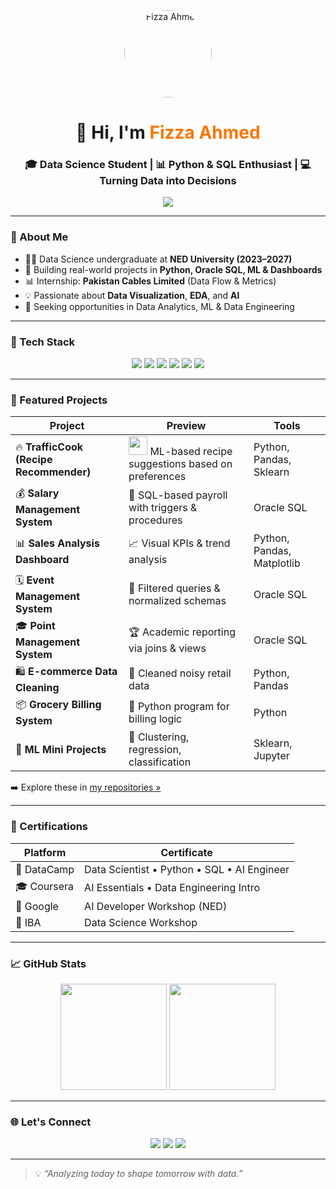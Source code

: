 <p align="center">
  <img src="https://avatars.githubusercontent.com/u/167757621?v=4" width="140" alt="Fizza Ahmed" style="border-radius:50%;" />
</p>

<h1 align="center">👋 Hi, I'm <span style="color:#f77800;">Fizza Ahmed</span></h1>
<h3 align="center">🎓 Data Science Student | 📊 Python & SQL Enthusiast | 💻 Turning Data into Decisions</h3>

<p align="center">
  <img src="https://readme-typing-svg.herokuapp.com?font=Fira+Code&duration=2000&pause=1000&color=F77800&center=true&vCenter=true&width=450&lines=Transforming+Data+into+Decisions;Exploring+ML+%26+EDA+Daily;Sharing+Projects+%7C+Growing+Fast" />
</p>

---

### 📌 About Me

- 👩‍🎓 Data Science undergraduate at **NED University (2023–2027)**
- 🧠 Building real-world projects in **Python, Oracle SQL, ML & Dashboards**
- 📊 Internship: **Pakistan Cables Limited** (Data Flow & Metrics)
- 💡 Passionate about **Data Visualization**, **EDA**, and **AI**
- 🎯 Seeking opportunities in Data Analytics, ML & Data Engineering

---

### 🧰 Tech Stack

<p align="center">
  <img src="https://img.shields.io/badge/Python-3776AB?style=for-the-badge&logo=python&logoColor=white"/>
  <img src="https://img.shields.io/badge/Oracle%20SQL-F80000?style=for-the-badge&logo=oracle&logoColor=white"/>
  <img src="https://img.shields.io/badge/Pandas-150458?style=for-the-badge&logo=pandas"/>
  <img src="https://img.shields.io/badge/Matplotlib-007acc?style=for-the-badge&logo=plotly&logoColor=white"/>
  <img src="https://img.shields.io/badge/Jupyter-F37626?style=for-the-badge&logo=jupyter"/>
  <img src="https://img.shields.io/badge/Scikit--learn-F7931E?style=for-the-badge&logo=scikit-learn&logoColor=white"/>
</p>

---

### 💼 Featured Projects

| Project | Preview | Tools |
|--------|---------|-------|
| 🔥 **TrafficCook (Recipe Recommender)** | <img src="https://img.icons8.com/emoji/48/meal-emoji.png" width="30"/> ML-based recipe suggestions based on preferences | Python, Pandas, Sklearn |
| 💰 **Salary Management System** | 💼 SQL-based payroll with triggers & procedures | Oracle SQL |
| 📊 **Sales Analysis Dashboard** | 📈 Visual KPIs & trend analysis | Python, Pandas, Matplotlib |
| 🗓️ **Event Management System** | 🎯 Filtered queries & normalized schemas | Oracle SQL |
| 🎓 **Point Management System** | 🏆 Academic reporting via joins & views | Oracle SQL |
| 🛍️ **E-commerce Data Cleaning** | 🧹 Cleaned noisy retail data | Python, Pandas |
| 📦 **Grocery Billing System** | 🧾 Python program for billing logic | Python |
| 🧪 **ML Mini Projects** | 🧠 Clustering, regression, classification | Sklearn, Jupyter |

➡️ Explore these in [my repositories »](https://github.com/FizzaAhmed7?tab=repositories)

---

### 📜 Certifications

| Platform | Certificate |
|----------|-------------|
| 📘 DataCamp | Data Scientist • Python • SQL • AI Engineer |
| 🎓 Coursera | AI Essentials • Data Engineering Intro |
| 🏅 Google | AI Developer Workshop (NED) |
| 🏫 IBA | Data Science Workshop |

---

### 📈 GitHub Stats

<p align="center">
  <img src="https://github-readme-stats.vercel.app/api?username=FizzaAhmed7&show_icons=true&theme=radical" height="170"/>
  <img src="https://github-readme-streak-stats.herokuapp.com?user=FizzaAhmed7&theme=radical&hide_border=false" height="170"/>
</p>

---

### 🌐 Let's Connect

<p align="center">
  <a href="mailto:fizzaahmed971@gmail.com"><img src="https://img.shields.io/badge/Gmail-D14836?style=for-the-badge&logo=gmail&logoColor=white"/></a>
  <a href="https://www.linkedin.com/in/fizza-ahmed-2460182b1" target="_blank"><img src="https://img.shields.io/badge/-LinkedIn-0A66C2?style=for-the-badge&logo=Linkedin&logoColor=white"/></a>
  <a href="https://github.com/FizzaAhmed7" target="_blank"><img src="https://img.shields.io/badge/-GitHub-181717?style=for-the-badge&logo=github&logoColor=white"/></a>
</p>

---

> 💡 *“Analyzing today to shape tomorrow with data.”*
